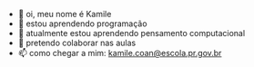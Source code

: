  - 👋 oi, meu nome é Kamile
- 👀 estou aprendendo programação
- 🌱 atualmente estou aprendendo pensamento computacional
- 💞️ pretendo colaborar nas aulas
- 📫 como chegar a mim: kamile.coan@escola.pr.gov.br
